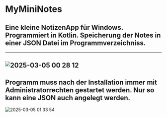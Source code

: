 # MyMiniNotes
## Eine kleine NotizenApp für Windows. Programmiert in Kotlin. Speicherung der Notes in einer JSON Datei im Programmverzeichniss.
---
![2025-03-05 00 28 12](https://github.com/user-attachments/assets/ce01e92e-b410-4c92-b58c-435c5a5bc98e)
---
## Programm muss nach der Installation immer mit Administratorrechten gestartet werden. Nur so kann eine JSON auch angelegt werden.
![2025-03-05 01 33 54](https://github.com/user-attachments/assets/30199139-11c1-41fa-b669-ff10efb552aa)
